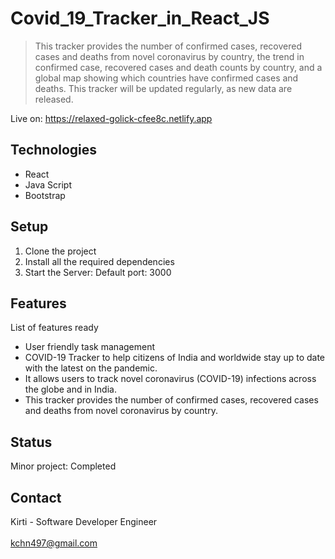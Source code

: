 # Covid_19_Tracker_in_React_JS

> This tracker provides the number of confirmed cases, recovered cases and deaths from novel coronavirus by country, the trend in confirmed case, recovered cases and death counts by country, and a global map showing which countries have confirmed cases and deaths. This tracker will be updated regularly, as new data are released.

Live on: https://relaxed-golick-cfee8c.netlify.app

## Technologies
* React
* Java Script
* Bootstrap

## Setup
1. Clone the project
2. Install all the required dependencies
3. Start the Server: Default port: 3000

## Features
List of features ready
*  User friendly task management
*  COVID-19 Tracker to help citizens of India and worldwide stay up to date with the latest on the pandemic. 
*  It allows users to track novel coronavirus (COVID-19) infections across the globe and in India.
*  This tracker provides the number of confirmed cases, recovered cases and deaths from novel coronavirus by country.

## Status
Minor project: Completed

## Contact
Kirti - Software Developer Engineer
<br/>
<br/>
kchn497@gmail.com

